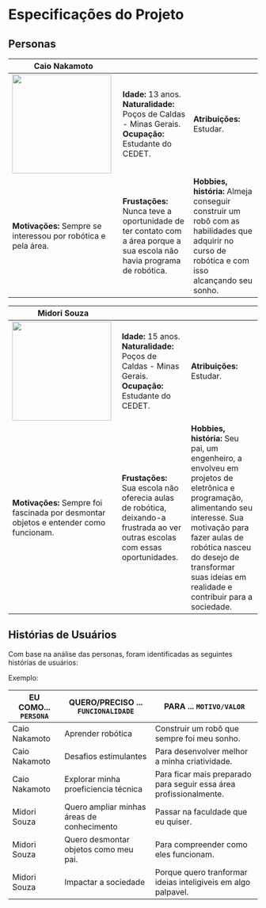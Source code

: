# Especificações do Projeto

## Personas

|**Caio Nakamoto**|           |                             | 
|-------------------|-----------|-----------------------------|
<img src="https://github.com/ICEI-PUC-Minas-PPC-CC/ppc-cc-2023-2-ment2-manha-roboticacedet/assets/142806552/867674c4-7c24-4cb2-9cc6-25f8505c968c" width="200" height="200"/>|**Idade:** 13 anos. **Naturalidade:** Poços de Caldas - Minas Gerais. **Ocupação:** Estudante do CEDET.       |**Atribuições:** Estudar. 
|**Motivações:** Sempre se interessou por robótica e pela área.  |**Frustações:** Nunca teve a oportunidade de ter contato com a área porque a sua escola não havia programa de robótica.   |**Hobbies, história:** Almeja conseguir construir um robô com as habilidades que adquirir no curso de robótica e com isso alcançando seu sonho.


|**Midori Souza**|           |                             | 
|-------------------|-----------|-----------------------------|
<img src="https://github.com/ICEI-PUC-Minas-PPC-CC/ppc-cc-2023-2-ment2-manha-roboticacedet/assets/142806552/fd49b2c9-531d-4ec8-89cf-ed90d8420a42)" width="200" height="200"/>|**Idade:** 15 anos. **Naturalidade:** Poços de Caldas - Minas Gerais. **Ocupação:** Estudante do CEDET.       |**Atribuições:** Estudar. 
|**Motivações:** Sempre foi fascinada por desmontar objetos e entender como funcionam.  |**Frustações:** Sua escola não oferecia aulas de robótica, deixando-a frustrada ao ver outras escolas com essas oportunidades.   |**Hobbies, história:** Seu pai, um engenheiro, a envolveu em projetos de eletrônica e programação, alimentando seu interesse. Sua motivação para fazer aulas de robótica nasceu do desejo de transformar suas ideias em realidade e contribuir para a sociedade. 

## Histórias de Usuários

Com base na análise das personas, foram identificadas as seguintes histórias de usuários:

Exemplo:

|EU COMO... `PERSONA`| QUERO/PRECISO ... `FUNCIONALIDADE` |PARA ... `MOTIVO/VALOR`                 |
|--------------------|------------------------------------|----------------------------------------|
|Caio Nakamoto | Aprender robótica | Construir um robô que sempre foi meu sonho. |
|Caio Nakamoto | Desafios estimulantes | Para desenvolver melhor a minha criatividade. |
|Caio Nakamoto | Explorar minha proeficiencia técnica | Para ficar mais preparado para seguir essa área profissionalmente. |
|Midori Souza | Quero ampliar minhas áreas de conhecimento | Passar na faculdade que eu quiser. |
|Midori Souza | Quero desmontar objetos como meu pai. | Para compreender como eles funcionam. |
|Midori Souza | Impactar a sociedade | Porque quero tranformar ideias inteligiveis em algo palpavel. |
